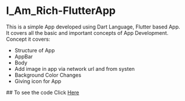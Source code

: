 # I_Am_Rich-FlutterApp

This is a simple App developed using Dart Language, Flutter based App. 
<br/>
It covers all the basic and important concepts of App Development. Concept it covers:
<ul>
  <li>Structure of App</li>
  <li>AppBar</li>
  <li>Body</li>
  <li>Add image in app via network url and from systen</li>
  <li>Background Color Changes</li>
  <li>Giving icon for App</li>
</ul>
## To see the code Click <a href="https://drive.google.com/file/d/1Kn8-ETduaJ3PE_7CiiNcTlqsYvIHUb7b/view?usp=sharing">Here </a>
